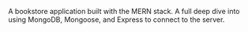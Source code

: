 A bookstore application built with the MERN stack. A full deep dive into using MongoDB, Mongoose, and Express to connect to the server. 